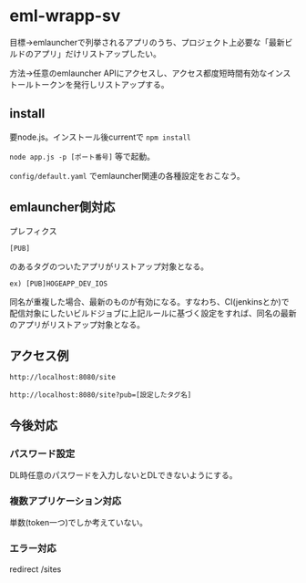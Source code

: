# eml-wrapp-sv
目標→emlauncherで列挙されるアプリのうち、プロジェクト上必要な「最新ビルドのアプリ」だけリストアップしたい。

方法→任意のemlauncher APIにアクセスし、アクセス都度短時間有効なインストールトークンを発行しリストアップする。


## install
要node.js。インストール後currentで
``
npm install
``

``
node app.js -p [ポート番号]
``
等で起動。

``
config/default.yaml
``
でemlauncher関連の各種設定をおこなう。

## emlauncher側対応
プレフィクス

``
[PUB]
``

のあるタグのついたアプリがリストアップ対象となる。

``
ex)
[PUB]HOGEAPP_DEV_IOS
``

同名が重複した場合、最新のものが有効になる。すなわち、CI(jenkinsとか)で配信対象にしたいビルドジョブに上記ルールに基づく設定をすれば、同名の最新のアプリがリストアップ対象となる。

## アクセス例
``
http://localhost:8080/site
``

``
http://localhost:8080/site?pub=[設定したタグ名]
``

## 今後対応

### パスワード設定
DL時任意のパスワードを入力しないとDLできないようにする。

### 複数アプリケーション対応
単数(token一つ)でしか考えていない。

### エラー対応
redirect /sites
